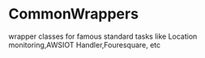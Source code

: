 # CommonWrappers
wrapper classes for famous standard tasks like Location monitoring,AWSIOT Handler,Fouresquare, etc

